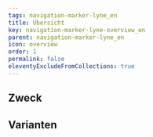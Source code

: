 ```yaml
---
tags: navigation-marker-lyne_en
title: Übersicht
key: navigation-marker-lyne-overview_en
parent: navigation-marker-lyne_en
icon: overview
order: 1
permalink: false
eleventyExcludeFromCollections: true
---
```


## Zweck

## Varianten

